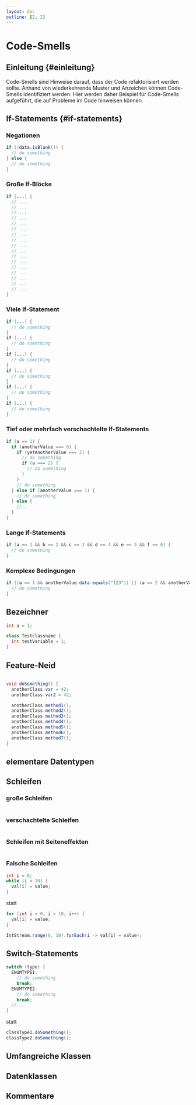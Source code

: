 ```yaml
---
layout: doc
outline: [2, 2]
---
```


# Code-Smells

## Einleitung {#einleitung}

Code-Smells sind Hinweise darauf, dass der Code refaktorisiert werden sollte.
Anhand von wiederkehrende Muster und Anzeichen können Code-Smells identifiziert werden.
Hier werden daher Beispiel für Code-Smells aufgeführt, die auf Probleme im Code hinweisen können.

## If-Statements {#if-statements}

### Negationen

```java [Negationen]
if (!data.isBlank()) {
  // do something
} else {
  // do something
}
```

### Große If-Blöcke

```java [Große If-Blöcke]
if (...) {
  // ...
  // ...
  // ...
  // ...
  // ...
  // ...
  // ...
  // ...
  // ...
  // ...
  // ...
  // ...
  // ...
  // ...
  // ...
  // ...
  // ...
}
```

### Viele If-Statement

```java [Viele If-Statements]
if (...) {
  // do something
}
if (...) {
  // do something
}
if (...) {
  // do something
}
if (...) {
  // do something
}
if (...) {
  // do something
}
if (...) {
  // do something
}
```

### Tief oder mehrfach verschachtelte If-Statements

```java [Tief oder mehrfach verschachtelte If-Statements]
if (a == 1) {
  if (anotherValue === 0) {
    if (yetAnotherValue === 2) {
      // do something
      if (a === 2) {
        // do something
      }
    }
    // do something
  } else if (anotherValue === 1) {
    // do something
  } else {
    //..
  }
}
```

### Lange If-Statements

```java [Lange If-Statements]
if (a == 1 && b == 2 && c == 3 && d == 4 && e == 5 && f == 6) {
  // do something
}
```

### Komplexe Bedingungen

```java [Komplexe Bedingungen]
if ((a == 1 && anotherValue.data.equals("123")) || (a == 2 && anotherValue === 1)) {
  // do something
}
```

## Bezeichner

```java
int a = 1; 

class Testclassname {
  int testVariable = 1;
}
```

## Feature-Neid

```java

void doSomething() {
  anotherClass.var = 42;
  anotherClass.var2 = 42;

  anotherClass.method1();
  anotherClass.method2();
  anotherClass.method3();
  anotherClass.method4();
  anotherClass.method5();
  anotherClass.method6();
  anotherClass.method7();
}

```

## elementare Datentypen

## Schleifen

### große Schleifen

```java
```

### verschachtelte Schleifen

```java
```

### Schleifen mit Seiteneffekten

```java
```

### Falsche Schleifen

```java
int i = 0;
while (i < 10) {
  val[i] = value;
}
```

statt

```java
for (int i = 0; i < 10; i++) {
  val[i] = value;
}

IntStream.range(0, 10).forEach(i -> val[i] = value);
```

## Switch-Statements

```java
switch (type) {
  ENUMTYPE1:
    // do something
    break;
  ENUMTYPE2:
    // do something
    break;
  //...
}
```

statt

```java
classType1.doSomething();
classType2.doSomething();
```


## Umfangreiche Klassen

## Datenklassen

## Kommentare
